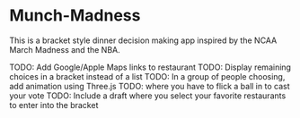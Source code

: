 # Munch-Madness
This is a bracket style dinner decision making app inspired by the NCAA March Madness and the NBA.

TODO: Add Google/Apple Maps links to restaurant
TODO: Display remaining choices in a bracket instead of a list
TODO: In a group of people choosing, add animation using Three.js 
TODO: where you have to flick a ball in to cast your vote
TODO: Include a draft where you select your favorite restaurants to enter into the bracket
